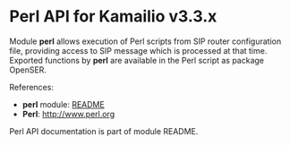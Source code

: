 # Perl API for Kamailio v3.3.x

Module **perl** allows execution of Perl scripts from SIP router
configuration file, providing access to SIP message which is processed
at that time. Exported functions by **perl** are available in the Perl
script as package OpenSER.

References:

-   **perl** module:
    [README](http://kamailio.org/docs/modules/3.3.x/modules_k/perl.html)
-   **Perl**: <http://www.perl.org>

Perl API documentation is part of module README.
